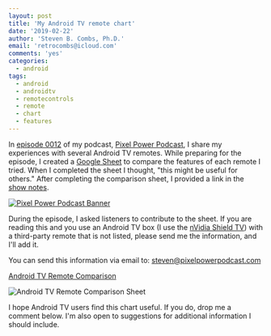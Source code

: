```yaml
---
layout: post
title: 'My Android TV remote chart'
date: '2019-02-22'
author: 'Steven B. Combs, Ph.D.'
email: 'retrocombs@icloud.com'
comments: 'yes'
categories:
  - android
tags:
  - android
  - androidtv
  - remotecontrols
  - remote
  - chart
  - features
---
```


In [episode 0012][EP-0012] of my podcast, [Pixel Power Podcast][PPP], I share my experiences with several Android TV remotes. While preparing for the episode, I created a [Google Sheet](https://sheets.google.com) to compare the features of each remote I tried. When I completed the sheet I thought, "this might be useful for others." After completing the comparison sheet, I provided a link in the [show notes][SN-0012].

[![Pixel Power Podcast Banner](/images/common/ppp-banner.png)](https://www.pixelpowerpodcast.com)

During the episode, I asked listeners to contribute to the sheet. If you are reading this and you use an Android TV box (I use the [nVidia Shield TV][nVidia]) with a third-party remote that is not listed, please send me the information, and I'll add it.

You can send this information via email to: <steven@pixelpowerpodcast.com>

[Android TV Remote Comparison][REMOTES]

![Android TV Remote Comparison Sheet](/images/posts/2019-02-22-android-tv-remote-sheet.png)

I hope Android TV users find this chart useful. If you do, drop me a comment below. I'm also open to suggestions for additional information I should include.

[nVidia]: https://amzn.to/2T9jeXE
[REMOTES]: https://docs.google.com/spreadsheets/d/1F1QiZ-HV7ihUyPeaxXht719azKlDSw9miJOws4bqL4I/edit?usp=sharing
[PPP]: https://www.pixelpowerpodcast.com
[EP-0012]: https://www.pixelpowerpodcast.com/episodes/0012
[SN-0012]: https://docs.google.com/document/d/1obtZ4-CMhle4_fRaXKO9a7cD49nSC5GBl03BPYQLJ6g/edit?usp=sharing
